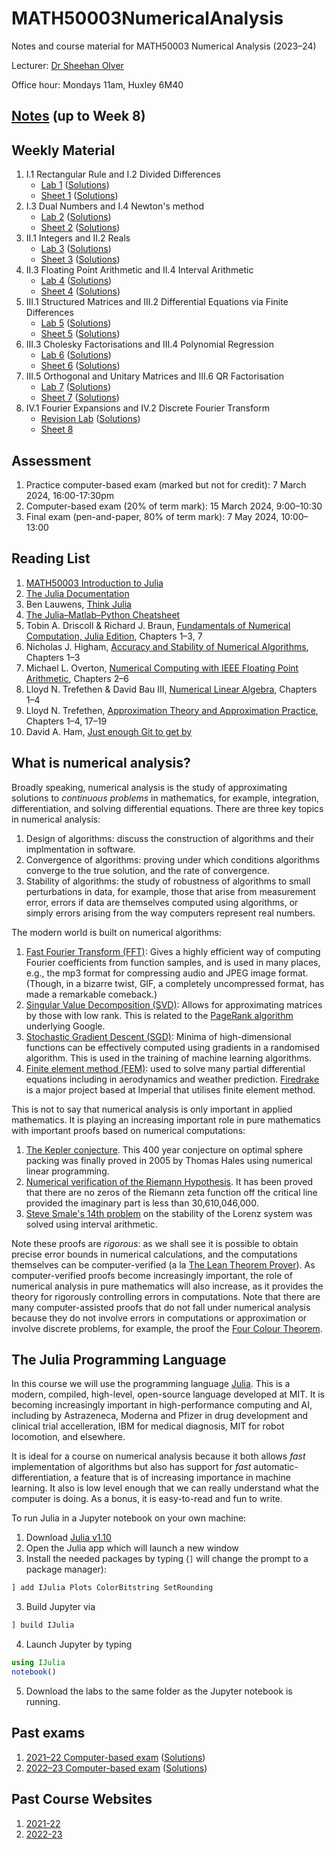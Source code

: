 # MATH50003NumericalAnalysis
Notes and course material for MATH50003 Numerical Analysis (2023–24)

Lecturer: [Dr Sheehan Olver](https://www.ma.imperial.ac.uk/~solver/)

Office hour: Mondays 11am, Huxley 6M40

## [Notes](https://github.com/Imperial-MATH50003/MATH50003NumericalAnalysis/raw/main/notes/notes.pdf) (up to Week 8)

## Weekly Material

1. I.1 Rectangular Rule and I.2 Divided Differences
   - [Lab 1](https://github.com/Imperial-MATH50003/MATH50003NumericalAnalysis/blob/main/labs/lab1.ipynb) ([Solutions](https://github.com/Imperial-MATH50003/MATH50003NumericalAnalysis/blob/main/labs/lab1s.ipynb))
   - [Sheet 1](https://github.com/Imperial-MATH50003/MATH50003NumericalAnalysis/blob/main/sheets/sheet1.pdf) ([Solutions](https://github.com/Imperial-MATH50003/MATH50003NumericalAnalysis/blob/main/sheets/sheet1s.pdf))
2. I.3 Dual Numbers and I.4 Newton's method
   - [Lab 2](https://github.com/Imperial-MATH50003/MATH50003NumericalAnalysis/blob/main/labs/lab2.ipynb) ([Solutions](https://github.com/Imperial-MATH50003/MATH50003NumericalAnalysis/blob/main/labs/lab2s.ipynb))
   - [Sheet 2](https://github.com/Imperial-MATH50003/MATH50003NumericalAnalysis/blob/main/sheets/sheet2.pdf) ([Solutions](https://github.com/Imperial-MATH50003/MATH50003NumericalAnalysis/blob/main/sheets/sheet2s.pdf))
3. II.1 Integers and II.2 Reals
   - [Lab 3](https://github.com/Imperial-MATH50003/MATH50003NumericalAnalysis/blob/main/labs/lab3.ipynb) ([Solutions](https://github.com/Imperial-MATH50003/MATH50003NumericalAnalysis/blob/main/labs/lab3s.ipynb))
   - [Sheet 3](https://github.com/Imperial-MATH50003/MATH50003NumericalAnalysis/blob/main/sheets/sheet3.pdf) ([Solutions](https://github.com/Imperial-MATH50003/MATH50003NumericalAnalysis/blob/main/sheets/sheet3s.pdf))
4. II.3 Floating Point Arithmetic and II.4 Interval Arithmetic
   - [Lab 4](https://github.com/Imperial-MATH50003/MATH50003NumericalAnalysis/blob/main/labs/lab4.ipynb) ([Solutions](https://github.com/Imperial-MATH50003/MATH50003NumericalAnalysis/blob/main/labs/lab4s.ipynb))
   - [Sheet 4](https://github.com/Imperial-MATH50003/MATH50003NumericalAnalysis/blob/main/sheets/sheet4.pdf) ([Solutions](https://github.com/Imperial-MATH50003/MATH50003NumericalAnalysis/blob/main/sheets/sheet4s.pdf))
5. III.1 Structured Matrices and III.2 Differential Equations via Finite Differences
   - [Lab 5](https://github.com/Imperial-MATH50003/MATH50003NumericalAnalysis/blob/main/labs/lab5.ipynb) ([Solutions](https://github.com/Imperial-MATH50003/MATH50003NumericalAnalysis/blob/main/labs/lab5s.ipynb))
   - [Sheet 5](https://github.com/Imperial-MATH50003/MATH50003NumericalAnalysis/blob/main/sheets/sheet5.pdf) ([Solutions](https://github.com/Imperial-MATH50003/MATH50003NumericalAnalysis/blob/main/sheets/sheet5s.pdf))
6. III.3 Cholesky Factorisations and III.4 Polynomial Regression
   - [Lab 6](https://github.com/Imperial-MATH50003/MATH50003NumericalAnalysis/blob/main/labs/lab6.ipynb) ([Solutions](https://github.com/Imperial-MATH50003/MATH50003NumericalAnalysis/blob/main/labs/lab6s.ipynb))
   - [Sheet 6](https://github.com/Imperial-MATH50003/MATH50003NumericalAnalysis/blob/main/sheets/sheet6.pdf) ([Solutions](https://github.com/Imperial-MATH50003/MATH50003NumericalAnalysis/blob/main/sheets/sheet6s.pdf))
7. III.5 Orthogonal and Unitary Matrices and III.6 QR Factorisation
   - [Lab 7](https://github.com/Imperial-MATH50003/MATH50003NumericalAnalysis/blob/main/labs/lab7.ipynb) ([Solutions](https://github.com/Imperial-MATH50003/MATH50003NumericalAnalysis/blob/main/labs/lab7s.ipynb))
   - [Sheet 7](https://github.com/Imperial-MATH50003/MATH50003NumericalAnalysis/blob/main/sheets/sheet7.pdf)  ([Solutions](https://github.com/Imperial-MATH50003/MATH50003NumericalAnalysis/blob/main/sheets/sheet7s.pdf))
8. IV.1 Fourier Expansions and IV.2 Discrete Fourier Transform
   - [Revision Lab](https://github.com/Imperial-MATH50003/MATH50003NumericalAnalysis/blob/main/labs/lab8.ipynb) ([Solutions](https://github.com/Imperial-MATH50003/MATH50003NumericalAnalysis/blob/main/labs/lab8s.ipynb))
   - [Sheet 8](https://github.com/Imperial-MATH50003/MATH50003NumericalAnalysis/blob/main/sheets/sheet8.pdf)


## Assessment

1. Practice computer-based exam (marked but not for credit): 7 March 2024, 16:00-17:30pm
2. Computer-based exam (20% of term mark): 15 March 2024, 9:00–10:30
5. Final exam (pen-and-paper, 80% of term mark): 7 May 2024, 10:00–13:00


## Reading List

1. [MATH50003 Introduction to Julia](https://github.com/Imperial-MATH50003/MATH50003NumericalAnalysis/blob/main/notes/A.Julia.ipynb)
4. [The Julia Documentation](https://docs.julialang.org)
6. Ben Lauwens, [Think Julia](https://benlauwens.github.io/ThinkJulia.jl/latest/book)
5. [The Julia–Matlab–Python Cheatsheet](https://cheatsheets.quantecon.org)
2. Tobin A. Driscoll & Richard J. Braun, [Fundamentals of Numerical Computation, Julia Edition](https://tobydriscoll.net/fnc-julia/linsys/overview.html), Chapters 1–3, 7
2. Nicholas J. Higham, [Accuracy and Stability of Numerical Algorithms](https://epubs.siam.org/doi/book/10.1137/1.9780898718027?mobileUi=0), Chapters 1–3
1. Michael L. Overton, [Numerical Computing with IEEE Floating Point Arithmetic](https://epubs.siam.org/doi/book/10.1137/1.9780898718072), Chapters 2–6
2. Lloyd N. Trefethen & David Bau III, [Numerical Linear Algebra](https://my.siam.org/Store/Product/viewproduct/?ProductId=950/&ct=c257a1956367c57b599612fbf383d0d3c674af4f9181d827444b5cdaca95b0686d6d20467a7c1e3290fb5b31c310ce74f5b2ede375934b844b1171bc734358e2), Chapters 1–4
3. Lloyd N. Trefethen, [Approximation Theory and Approximation Practice](https://people.maths.ox.ac.uk/trefethen/ATAP/ATAPfirst6chapters.pdf), Chapters 1–4, 17–19
7. David A. Ham, [Just enough Git to get by](https://object-oriented-python.github.io/a2_git.html)


## What is numerical analysis?

Broadly speaking, numerical analysis is the study of approximating
solutions to _continuous problems_ in mathematics, for example, integration, differentiation,
and solving differential equations. There are three key topics in numerical analysis:

1. Design of algorithms: discuss the construction of algorithms and their implmentation in
software.
2. Convergence of algorithms: proving under which conditions algorithms converge to the
true solution, and the rate of convergence.
3. Stability of algorithms: the study of robustness of algorithms to small perturbations in
data, for example, those that arise from measurement error, errors if data are themselves computed using
algorithms, or simply errors arising from the way computers represent real numbers.

The modern world is built on numerical algorithms:


1. [Fast Fourier Transform (FFT)](https://en.wikipedia.org/wiki/Fast_Fourier_transform): Gives a highly efficient way of computing Fourier  coefficients from function samples,
and is used in many places, e.g., the mp3 format for compressing audio and JPEG image format.
(Though, in a bizarre twist, GIF, a completely uncompressed format, has made a remarkable comeback.)
2. [Singular Value Decomposition (SVD)](https://en.wikipedia.org/wiki/Singular_value_decomposition): Allows for approximating matrices by those with low rank. This is related to the [PageRank algorithm](https://en.wikipedia.org/wiki/PageRank) underlying Google.
3. [Stochastic Gradient Descent (SGD)](https://en.wikipedia.org/wiki/Stochastic_gradient_descent): Minima of high-dimensional functions can be effectively computed using gradients
in a randomised algorithm. This is used in the training of machine learning algorithms.
4. [Finite element method (FEM)](https://en.wikipedia.org/wiki/Finite_element_method):
used to solve many partial differential equations including  in aerodynamics and
weather prediction. [Firedrake](https://firedrakeproject.org) is a major project based at
Imperial that utilises finite element method.


This is not to say that numerical analysis is only important in applied mathematics.
It is playing an increasing important role in pure mathematics with important proofs based on numerical computations:

1. [The Kepler conjecture](https://en.wikipedia.org/wiki/Kepler_conjecture). This 400 year conjecture on optimal sphere packing
was finally proved in 2005 by Thomas Hales using numerical linear programming.
2. [Numerical verification of the Riemann Hypothesis](https://en.wikipedia.org/wiki/Riemann_hypothesis#Numerical_calculations).
It has been proved that there are no zeros of the Riemann zeta function off the critical line provided the imaginary part is
less than 30,610,046,000.
3. [Steve Smale's 14th problem](https://en.wikipedia.org/wiki/Lorenz_system) on the stability of the Lorenz system was solved
using interval arithmetic.

Note these proofs are _rigorous_: as we shall see it is possible to obtain precise error bounds in numerical
calculations, and the computations themselves can be computer-verified
(a la [The Lean Theorem Prover](https://leanprover.github.io)).
As computer-verified proofs become increasingly important, the role of numerical analysis in
pure mathematics will also increase, as it provides the theory for rigorously controlling errors in
computations. Note that there are many computer-assisted proofs that do not fall under numerical analysis because
they do not involve errors in computations or approximation or involve discrete problems, for
example, the proof the [Four Colour Theorem](https://en.wikipedia.org/wiki/Four_color_theorem).

## The Julia Programming Language

In this course we will use the programming language [Julia](https://julialang.org). This is a modern, compiled, high-level,
open-source language developed at MIT. It is becoming increasingly important in high-performance computing and
AI, including by Astrazeneca, Moderna and Pfizer in drug development and clinical trial accelleration, IBM for medical diagnosis, MIT for robot
locomotion, and elsewhere.

It is ideal for a course on numerical analysis because it both allows
_fast_ implementation of algorithms but also has support for _fast_ automatic-differentiation, a feature
that is of increasing importance in machine learning. It also is low level enough that we can
really understand what the computer is doing. As a bonus, it is easy-to-read and fun to write.

To run Julia in a Jupyter notebook on your own machine:

1. Download [Julia v1.10](https://julialang.org/downloads/)
2. Open the Julia app which will launch a new window
3. Install the needed packages by typing (`]` will change the prompt to a package manager):
```julia
] add IJulia Plots ColorBitstring SetRounding
```
3. Build Jupyter via
```julia
] build IJulia
```
4. Launch Jupyter by typing
```julia
using IJulia
notebook()
```
5. Download the labs to the same folder as the Jupyter notebook is running.

## Past exams


1. [2021–22 Computer-based exam](https://github.com/Imperial-MATH50003/MATH50003NumericalAnalysis/blob/main/exams/computerexam2122.ipynb) ([Solutions](https://github.com/Imperial-MATH50003/MATH50003NumericalAnalysis/blob/main/exams/computerexam2122s.ipynb))
2. [2022–23 Computer-based exam](https://github.com/Imperial-MATH50003/MATH50003NumericalAnalysis/blob/main/exams/computerexam2223.ipynb) ([Solutions](https://github.com/Imperial-MATH50003/MATH50003NumericalAnalysis/blob/main/exams/computerexam2223s.ipynb))

## Past Course Websites

1. [2021-22](https://github.com/Imperial-MATH50003/MATH50003NumericalAnalysis2021-22)
2. [2022-23](https://github.com/Imperial-MATH50003/MATH50003NumericalAnalysis2022-23)
